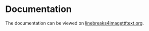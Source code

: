 # Documentation

The documentation can be viewed on [linebreaks4imagettftext.org](https://linebreaks4imagettftext.org/).
